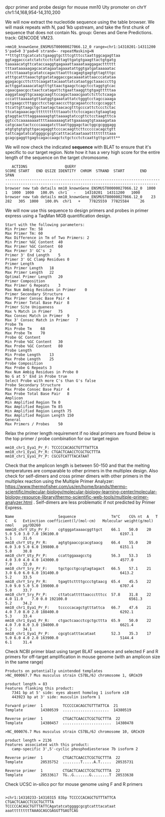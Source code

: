 
dpcr primer and probe design for mouse mm10 Uty promoter on chrY
chr1:14,168,954-14,310,200

We will now extract the nucleotide sequence using the table browser. We will mask repeats with N, pad 1kb upstream, and take the first chunk of sequence that does not contain Ns. group: Genes and Gene Predictions. track: GENCODE VM23. 
```
>mm10_knownGene_ENSMUST00000027066.12_0 range=chr1:14310201-14311200 5'pad=0 3'pad=0 strand=- repeatMasking=N
**tttgtttgcatcatctgaaggtgctttcgtttcctaattggcagagttaa
ggtaggacccatctatctcctctattagttgatgtgaagttactgtgatg
taaaaacatgttcataccaaggtgagaaattaaaataaggagactttttt
tttaataaaaagagcacatagaatagaaatattggtgatgataaaaatac
cttcttaaaatgcatatccagacttaatttcagagtgagtgttagtttgc
atttgcatttaaactgtgatataggaccgacaaaatattaacccatataa
ggagacgccttctttcaagattacaaattatcataatggctaaacccttg
acttggataaaacatagtttgttaactgaagctcagctcctaggtgtcac
cgaacgaacgcctaactcatagattctgaattaaggttgtgagtttttaa
aaggataagttgcaaagcaagttccagactaaacgaatctcttctcaaga
cccatttaaaaatgttaatggtgaaatattatctgggtcctagccaaaga
actgaagcctttggcctcctagcaacccttgcagaatcctccgccaggct
ttcattgttaagctgctaatagctaacacgtttgcccattctccctctac
ttcatagaaacagctttttttttttaaatcttctccagacctgtaagtag
gtaggtactttaggaaaaagtgttaaaagtatccgttctcctaagtttca
ggtcctcaaaaaaaattttaaaaaaagtattgaaaaagtgtaaaagataa
catgcaactactccccaaagatcttaattgggagctactggcgcgggagg
atgtgtgtgtgttgacagaggttcccacaagttcttcccccacagctgtt
tattcagatatcatggggcgcgtcatttacataataaatttttttttaaa
gcagcgaggttgagtcagaccaagctctgctcctctcaattgttgcattt**
```
We will now check the indicated **sequence** with BLAT to ensure that it's specific to our target region. Note how it has a very high score for the entire length of the sequence on the target chromosome.
```
   ACTIONS                 QUERY                                  SCORE START   END QSIZE IDENTITY  CHROM  STRAND  START       END   SPAN
-------------------------------------------------------------------------------------------------------------------------------------------
browser new tab details mm10_knownGene_ENSMUST00000027066.12_0  1000     1  1000  1000   100.0%  chr1   -    14310201  14311200   1000
browser new tab details mm10_knownGene_ENSMUST00000027066.12_0    23   282   305  1000   100.0%  chr1   +    77825559  77825584     26
```
We will now use this sequence to design primers and probes in primer express using a TaqMan MGB quantification design. 
```
Start with the following parameters:
Min Primer Tm: 58
Max Primer Tm: 60
Max Difference in Tm of Two Primers: 2
Min Primer %GC Content	40
Max Primer %GC Content	60
Max Primer 3' GC's	2
Primer 3' End Length	5
Primer 3' GC Clamp Residues	0
Primer Length	
Min Primer Length	18
Max Primer Length	22
Optimal Primer Length	20
Primer Composition	
Max Primer G Repeats	3
Max Num Ambig Residues in Primer	0
Primer Secondary Structure	
Max Primer Consec Base Pair	4
Max Primer Total Base Pair	8
Primer Site Uniqueness	
Max % Match in Primer	75
Max Consec Match in Primer	9
Max 3' Consec Match in Primer	7
Probe Tm	
Min Probe Tm	68
Max Probe Tm	70
Probe GC Content	
Min Probe %GC Content	30
Max Probe %GC Content	80
Probe Length	
Min Probe Length	13
Max Probe Length	25
Probe Composition	
Max Probe G Repeats	3
Max Num Ambig Residues in Probe	0
No G at 5' End in Probe	true
Select Probe with more C's than G's	false
Probe Secondary Structure	
Max Probe Consec Base Pair	4
Max Probe Total Base Pair	8
Amplicon	
Min Amplified Region Tm	0
Max Amplified Region Tm	85
Min Amplified Region Length	75
Max Amplified Region Length	150
General	
Max Primers / Probes	50
```
Relax the primer length requirement if no ideal primers are found
Below is the top primer / probe combination for our target region

```
mm10_chr1_Eya1_Pr_F: TCCCCCACAGCTGTTTATTCA
mm10_chr1_Eya1_Pr_R: CTGACTCAACCTCGCTGCTTTA
mm10_chr1_Eya1_Pr_P: CGCGTCATTTACATAAT
```

Check that the amplicon length is between 50-150 and that the melting temperatures are comparable to other primers in the multiplex design. Also check for self-dimers and cross primer dimers with other primers in the multiplex reaction using the Multiple Primer Analyzer: https://www.thermofisher.com/us/en/home/brands/thermo-scientific/molecular-biology/molecular-biology-learning-center/molecular-biology-resource-library/thermo-scientific-web-tools/multiple-primer-analyzer.html . Self-dimers are less problematic if not predicted by Primer Express. 

```
Name                	Sequence              	Tm°C	CG%	nt	A	T	C	G	Extinction coefficient(l/(mol·cm)	Molecular weight(g/mol)	nmol	µg/OD260
mmm10_chrY_Uty_Pr_F:	cgtgggataaaacggttgct  	66.1	50.0	20	5.0	5.0	3.0	7.0	196100.0                         	6197.1                 	5.1 	31.6
mm10_chrY_Uty_Pr_R: 	agtgtgaaccgcacgtaacg  	66.4	55.0	20	6.0	3.0	5.0	6.0	199800.0                         	6151.1                 	5.0 	30.8
mm10_chrY_Uty_Pr_P: 	ccattggaaagcctg       	56.3	53.3	15	4.0	3.0	4.0	4.0	143000.0                         	4577.0                 	7.0 	32.0
mm10_chrY_Sry_Pr_F: 	tgctgcctgccgtagtagact 	66.5	57.1	21	3.0	6.0	6.0	6.0	191400.0                         	6413.2                 	5.2 	33.5
mm10_chrY_Sry_Pr_R: 	tgagttcttttgccctgtaacg	65.4	45.5	22	3.0	9.0	5.0	5.0	199000.0                         	6707.4                 	5.0 	33.7
mm10_chrY_Sry_Pr_P: 	cttatcatttttaaccctttcc	57.8	31.8	22	4.0	11.0	7.0	0.0	192100.0                         	6561.3                 	5.2 	34.2
mm10_chr1_Eya1_Pr_F:	tcccccacagctgtttattca 	66.7	47.6	21	4.0	7.0	8.0	2.0	188400.0                         	6292.1                 	5.3 	33.4
mm10_chr1_Eya1_Pr_R:	ctgactcaacctcgctgcttta	65.9	50.0	22	4.0	7.0	8.0	3.0	194000.0                         	6621.4                 	5.2 	34.1
mm10_chr1_Eya1_Pr_P:	cgcgtcatttacataat     	52.3	35.3	17	5.0	6.0	4.0	2.0	163900.0                         	5144.4                 	6.1 	31.4

```

Check NCBI primer blast using target BLAT sequence and selected F and R primers for off-target amplification in mouse genome (with an amplicon size in the same range)
```
Products on potentially unintended templates
>NC_000067.7 Mus musculus strain C57BL/6J chromosome 1, GRCm39

product length = 83
Features flanking this product:
   7341 bp at 5' side: eyes absent homolog 1 isoform x10
   443923 bp at 3' side: musculin isoform 1

Forward primer  1         TCCCCCACAGCTGTTTATTCA  21
Template        14380539  .....................  14380519

Reverse primer  1         CTGACTCAACCTCGCTGCTTTA  22
Template        14380457  ......................  14380478

>NC_000076.7 Mus musculus strain C57BL/6J chromosome 10, GRCm39

product length = 2136
Features associated with this product:
   camp-specific 3',5'-cyclic phosphodiesterase 7b isoform 2

Reverse primer  1         CTGACTCAACCTCGCTGCTTTA  22
Template        20535752  ........T.....A.T.....  20535731

Reverse primer  1         CTGACTCAACCTCGCTGCTTTA  22
Template        20533617  TG..G.......G........T  20533638

```

Check UCSC in-silico pcr for mouse genome using F and R primers
```
	
>chr1:14310233-14310315 83bp TCCCCCACAGCTGTTTATTCA CTGACTCAACCTCGCTGCTTTA
TCCCCCACAGCTGTTTATTCAgatatcatggggcgcgtcatttacataat
aaattttttttTAAAGCAGCGAGGTTGAGTCAG

```


